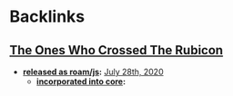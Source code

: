 
# Backlinks
## [The Ones Who Crossed The Rubicon](<The Ones Who Crossed The Rubicon.md>)
- **[released as roam/js](<released as roam/js.md>):** [July 28th, 2020](<July 28th, 2020.md>)
    - **[incorporated into core](<incorporated into core.md>):**

